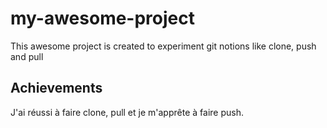 # my-awesome-project
This awesome project is created to experiment git notions like clone, push and pull
## Achievements
J'ai réussi à faire clone, pull et je m'apprête à faire push.

